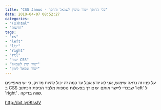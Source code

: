 ```yaml
---
title: "CSS Janus - כלי ההופך ישור מימין לשמאל וההפך"
date: 2010-04-07 08:52:27
categories: 
- "(x)html"
- "חדשות"
tags: 
- "cs"
- "left"
- "ltr"
- "right"
- "rtl"
- "ישור CSS"
- "ישור ימין לשמאל"
- "ישור שמאל לימין"
---
```


על פניו זה נראה שימוש, אני לא יודע אבל עד כמה זה יכול להיות מדויק, כי יש מאפיינים ב CSS שבכדי ליישר אותם יש צורך בפעולות נוספות מלבד הכיפת הכיתוב 'left' ל 'right' . שווה בדיקה.

<!--more-->

<a href="http://bit.ly/9tssIV" target="_blank">http://bit.ly/9tssIV</a>
